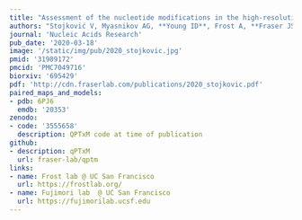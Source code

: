 ```yaml
---
title: "Assessment of the nucleotide modifications in the high-resolution cryo-electron microscopy structure of the Escherichia coli 50S subunit."
authors: "Stojković V, Myasnikov AG, **Young ID**, Frost A, **Fraser JS**, Fujimori DG."
journal: 'Nucleic Acids Research'
pub_date: '2020-03-18'
image: '/static/img/pub/2020_stojkovic.jpg'
pmid: '31989172'
pmcid: 'PMC7049716'
biorxiv: '695429'
pdf: 'http://cdn.fraserlab.com/publications/2020_stojkovic.pdf'
paired_maps_and_models:
- pdb: 6PJ6
  emdb: '20353'
zenodo:
- code: '3555658'
  description: QPTxM code at time of publication
github:
- description: qPTxM
  url: fraser-lab/qptm
links:
- name: Frost lab @ UC San Francisco
  url: https://frostlab.org/
- name: Fujimori lab  @ UC San Francisco
  url: https://fujimorilab.ucsf.edu
---
```

